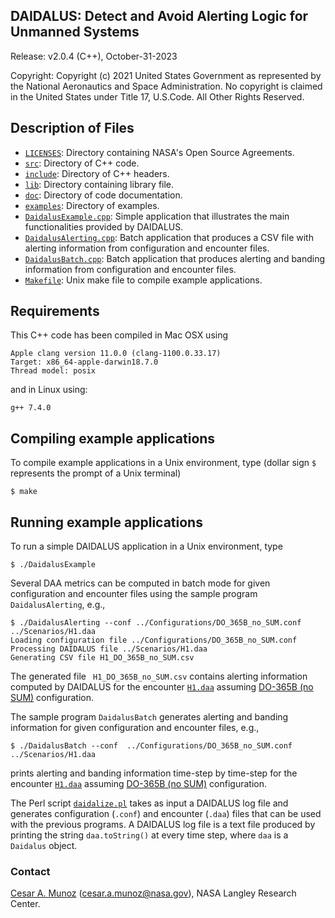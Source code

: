 DAIDALUS: Detect and Avoid Alerting Logic for Unmanned Systems
---------------------------------------------------------

Release: v2.0.4 (C++), October-31-2023

Copyright: Copyright (c) 2021 United States Government as represented by 
the National Aeronautics and Space Administration.  No copyright 
is claimed in the United States under Title 17, U.S.Code. All Other 
Rights Reserved.

Description of Files
----------------

* [`LICENSES`](LICENSES/): Directory containing NASA's Open Source Agreements.
* [`src`](src/): Directory of C++ code.
* [`include`](include/): Directory of C++ headers.
* [`lib`](lib/): Directory containing library file.
* [`doc`](doc/): Directory of code documentation.
* [`examples`](examples/): Directory of examples.
* [`DaidalusExample.cpp`](examples/DaidalusExample.cpp): Simple
  application that illustrates the main functionalities provided by DAIDALUS.
* [`DaidalusAlerting.cpp`](examples/DaidalusAlerting.cpp): Batch application
  that produces a CSV file with alerting information  from
  configuration and encounter files.
* [`DaidalusBatch.cpp`](examples/DaidalusBatch.cpp): Batch application
that produces alerting and banding information from configuration and encounter files.
* [`Makefile`](Makefile): Unix make file to compile example applications.

Requirements
------------
This C++ code has been compiled in Mac OSX using

```
Apple clang version 11.0.0 (clang-1100.0.33.17)
Target: x86_64-apple-darwin18.7.0
Thread model: posix
```
and in Linux using:

```
g++ 7.4.0
```

Compiling example applications
--------------------------

To compile example applications in a Unix environment, type (dollar
sign `$` represents the prompt of a Unix terminal)

```
$ make 
```

Running example applications
-------------------------

To run a simple DAIDALUS application in a Unix environment, type

```
$ ./DaidalusExample
```

Several DAA metrics can be computed in batch mode for given
configuration and encounter files using the sample
program `DaidalusAlerting`, e.g.,

```
$ ./DaidalusAlerting --conf ../Configurations/DO_365B_no_SUM.conf ../Scenarios/H1.daa
Loading configuration file ../Configurations/DO_365B_no_SUM.conf
Processing DAIDALUS file ../Scenarios/H1.daa
Generating CSV file H1_DO_365B_no_SUM.csv
```

The generated file ` H1_DO_365B_no_SUM.csv` contains  alerting information computed by DAIDALUS
for the encounter [`H1.daa`](../Scenarios/H1.daa) assuming [DO-365B (no SUM)](../Configurations/DO_365B_no_SUM.conf) configuration.

The sample program `DaidalusBatch` generates alerting and banding
information for given configuration and encounter files, e.g.,

```
$ ./DaidalusBatch --conf  ../Configurations/DO_365B_no_SUM.conf ../Scenarios/H1.daa

```
prints alerting and banding information time-step by time-step for the encounter [`H1.daa`](../Scenarios/H1.daa) assuming [DO-365B (no SUM)](../Configurations/DO_365B_no_SUM.conf) configuration.

The Perl script [`daidalize.pl`](../Scripts/daidalize.pl) takes as input a DAIDALUS log file and
generates configuration (`.conf`) and encounter (`.daa`) files that can
be used with the previous programs. A DAIDALUS log file is a text file
produced by printing the string `daa.toString()` at every time step, where `daa` is a `Daidalus` object.

### Contact

[Cesar A. Munoz](http://shemesh.larc.nasa.gov/people/cam) (cesar.a.munoz@nasa.gov), NASA Langley Research Center.

